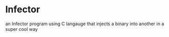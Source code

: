 # Infector
an Infector program using C langauge that injects a binary into another in a super cool way 
